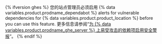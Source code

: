 {% ifversion ghes %}
您的站点管理员必须启用
{% data variables.product.prodname_dependabot %} alerts for vulnerable dependencies for {% data variables.product.product_location %} before you can use this feature. 更多信息请参阅“[为 {% data variables.product.prodname_ghe_server %} 上易受攻击的依赖项启用安全警报](/admin/configuration/enabling-alerts-for-vulnerable-dependencies-on-github-enterprise-server)”。
{% endif %}
